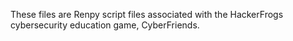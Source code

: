 These files are Renpy script files associated with the HackerFrogs cybersecurity education game, CyberFriends.

